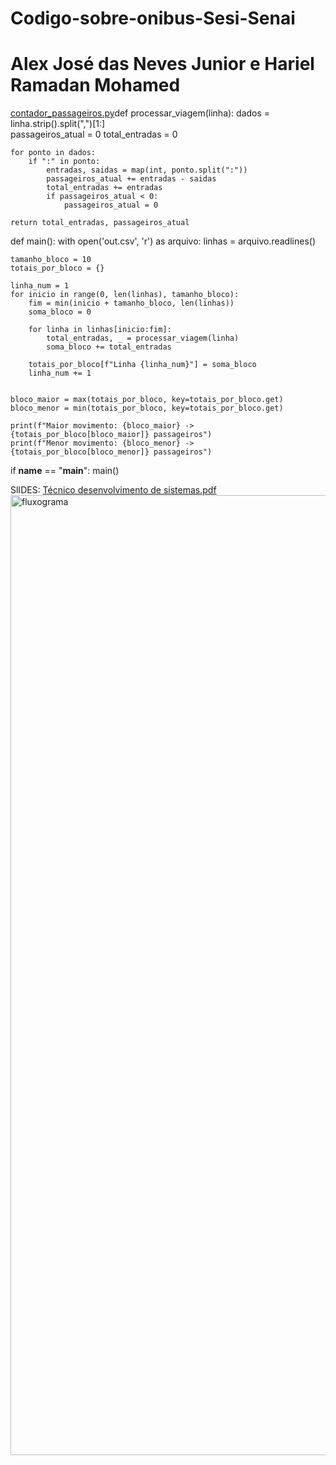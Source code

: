 # Codigo-sobre-onibus-Sesi-Senai
# Alex José das Neves Junior e Hariel Ramadan Mohamed

[contador_passageiros.py](https://github.com/user-attachments/files/21927702/contador_passageiros.py)def processar_viagem(linha):
    dados = linha.strip().split(",")[1:]  
    passageiros_atual = 0
    total_entradas = 0

    for ponto in dados:
        if ":" in ponto:
            entradas, saidas = map(int, ponto.split(":"))
            passageiros_atual += entradas - saidas
            total_entradas += entradas
            if passageiros_atual < 0:
                passageiros_atual = 0

    return total_entradas, passageiros_atual


def main():
    with open('out.csv', 'r') as arquivo:
        linhas = arquivo.readlines()

    tamanho_bloco = 10  
    totais_por_bloco = {}

    linha_num = 1
    for inicio in range(0, len(linhas), tamanho_bloco):
        fim = min(inicio + tamanho_bloco, len(linhas))
        soma_bloco = 0

        for linha in linhas[inicio:fim]:
            total_entradas, _ = processar_viagem(linha)
            soma_bloco += total_entradas

        totais_por_bloco[f"Linha {linha_num}"] = soma_bloco
        linha_num += 1

  
    bloco_maior = max(totais_por_bloco, key=totais_por_bloco.get)
    bloco_menor = min(totais_por_bloco, key=totais_por_bloco.get)

    print(f"Maior movimento: {bloco_maior} -> {totais_por_bloco[bloco_maior]} passageiros")
    print(f"Menor movimento: {bloco_menor} -> {totais_por_bloco[bloco_menor]} passageiros")


if __name__ == "__main__":
    main()

SlIDES: 
[Técnico desenvolvimento de sistemas.pdf](https://github.com/user-attachments/files/21927601/Tecnico.desenvolvimento.de.sistemas.pdf)
<img width="1024" height="1536" alt="fluxograma" src="https://github.com/user-attachments/assets/bc06bef8-dada-4593-a73a-4316fbce8814" />
